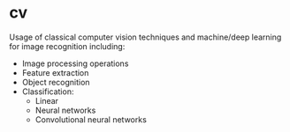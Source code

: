 # cv

Usage of classical computer vision techniques and machine/deep learning for image recognition including:
- Image processing operations
- Feature extraction
- Object recognition 
- Classification:
  - Linear
  - Neural networks
  - Convolutional neural networks
